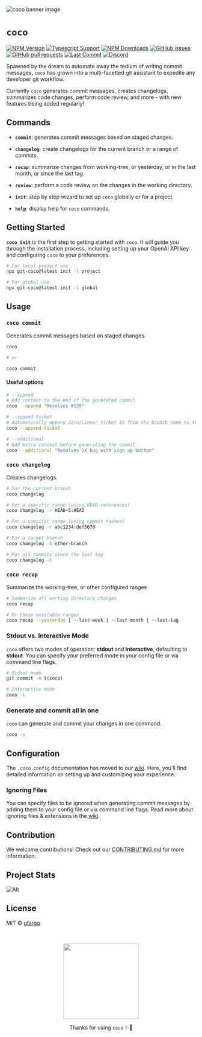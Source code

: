 ![coco banner image](https://repository-images.githubusercontent.com/663130268/2fc2b7a1-2626-4f9a-9938-a5b410db1b0e)

# `coco`

[![NPM Version](https://img.shields.io/npm/v/git-coco.svg)](https://www.npmjs.com/package/git-coco)
[![Typescript Support](https://img.shields.io/npm/types/git-coco.svg)](https://www.npmjs.com/package/git-coco)
[![NPM Downloads](https://img.shields.io/npm/dt/git-coco.svg)](https://www.npmjs.com/package/git-coco)
[![GitHub issues](https://img.shields.io/github/issues/gfargo/coco)](https://github.com/gfargo/coco/issues)
[![GitHub pull requests](https://img.shields.io/github/issues-pr/gfargo/coco)](https://github.com/gfargo/coco/pulls)
[![Last Commit](https://img.shields.io/github/last-commit/gfargo/coco)](https://github.com/gfargo/coco/tree/main)
[![Discord](https://img.shields.io/discord/1176716060825767948)](https://discord.gg/KGu9nE9Ejx)

Spawned by the dream to automate away the tedium of writing commit messages, `coco` has grown into a multi-facetted git assistant to expedite any developer git workflow.

Currently `coco` generates commit messages, creates changelogs, summarizes code changes, perform code review, and more - with new features being added regularly!

## Commands

- **`commit`**: generates commit messages based on staged changes.

- **`changelog`**: create changelogs for the current branch or a range of commits.

- **`recap`**: summarize changes from working-tree, or yesterday, or in the last month, or since the last tag.

- **`review`**: perform a code review on the changes in the working directory.

- **`init`**: step by step wizard to set up `coco` globally or for a project.

- **`help`**: display help for `coco` commands.

## Getting Started

**`coco init`** is the first step to getting started with `coco`. It will guide you through the installation process, including setting up your OpenAI API key and configuring `coco` to your preferences.

```bash
# For local project use
npx git-coco@latest init -l project

# For global use
npx git-coco@latest init -l global
```

## Usage

### **`coco commit`**

Generates commit messages based on staged changes.

```bash
coco

# or 

coco commit
```

#### Useful options

```bash
# --append
# Add content to the end of the generated commit
coco --append "Resolves #128"

# --append-ticket
# Automatically append Jira/Linear ticket ID from the branch name to the commit message 
coco --append-ticket

# --additional
# Add extra context before generating the commit
coco --additional "Resolves UX bug with sign up button"
```

### **`coco changelog`**

Creates changelogs.

```bash
# For the current branch
coco changelog

# For a specific range (using HEAD references)
coco changelog -r HEAD~5:HEAD

# For a specific range (using commit hashes)
coco changelog -r abc1234:def5678

# For a target branch
coco changelog -b other-branch

# For all commits since the last tag
coco changelog -t
```

### **`coco recap`**

Summarize the working-tree, or other configured ranges

```bash
# Summarize all working directory changes
coco recap

# Or these available ranges
coco recap --yesterday | --last-week | --last-month | --last-tag
```

### Stdout vs. Interactive Mode

`coco` offers two modes of operation: **stdout** and **interactive**, defaulting to **stdout**. You can specify your preferred mode in your config file or via command line flags.

```bash
# Stdout mode
git commit -m $(coco)

# Interactive mode
coco -i
```

### Generate and commit all in one

`coco` can generate and commit your changes in one command.

```bash
coco -s
```

## Configuration

The `.coco.config` documentation has moved to our [wiki](https://github.com/gfargo/coco/wiki/Config-Overview). Here, you'll find detailed information on setting up and customizing your experience.

### **Ignoring Files**

You can specify files to be ignored when generating commit messages by adding them to your config file or via command line flags.  Read more about ignoring files & extensions in the [wiki](https://github.com/gfargo/coco/wiki/Ignoring-Files-&-Extensions).

## Contribution

We welcome contributions! Check out our [CONTRIBUTING.md](CONTRIBUTING.md) for more information.

## Project Stats

![Alt](https://repobeats.axiom.co/api/embed/ea76b881139f16595a343046d4f2bc9125a47e26.svg "Repobeats analytics image")

## License

MIT © [gfargo](https://github.com/gfargo/)

<div style="text-align:center; padding-top: 2rem;">
<img src="https://coco.griffen.codes/mascott/mascott_d.png" width="200px">
<p>Thanks for using <code>coco</code> ✨💜</p>
</div>
